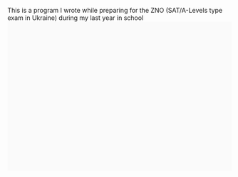 This is a program I wrote while preparing for the ZNO (SAT/A-Levels type exam in Ukraine) during my last year in school<br>
![demo](ualiterature.gif)

